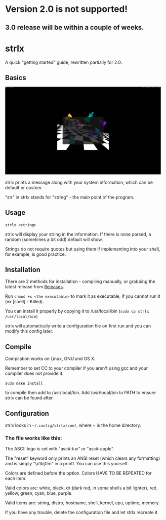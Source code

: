 # Version 2.0 is not supported!
## 3.0 release will be within a couple of weeks.

# strlx
A quick "getting started" guide, rewritten partially for 2.0.

## Basics
<img src=".github/setup.png">

strlx prints a message along with your system information, which can be default or custom.

"str" in strlx stands for "string" - the main point of the program.

## Usage
`strlx <string>`

strlx will display your string in the information. If there is none parsed, a random (sometimes a bit odd) default will show.

Strings do not require quotes but using them if implementing into your shell, for example, is good practice. 

## Installation

There are 2 methods for installation - compiling manually, or grabbing the latest release from [Releases](https://github.com/stx3plus1/strlx/releases/).

Run `chmod +x <the executable>` to mark it as executable, if you cannot run it (ex  [shell] - Killed).

You can install it properly by copying it to /usr/local/bin (`sudo cp strlx /usr/local/bin`)

strlx will automatically write a configuration file on first run and you can modify this config later.
 
## Compile
Compilation works on Linux, GNU and OS X.

Remember to set CC to your compiler if you aren't using gcc and your compiler does not provide it. 

`sudo make install`

to compile then add to /usr/local/bin. Add /usr/local/bin to PATH to ensure strlx can be found after.

## Configuration

strlx looks in `~/.config/strlx/conf`, where ~ is the home directory.

### The file works like this:

The ASCII logo is set with "ascii-tux" or "ascii-apple".

The "reset" keyword only prints an ANSI reset (which clears any formatting) and is simply "\x1b[0m" in a printf. You can use this  yourself.

Colors are defined before the option. Colors HAVE TO BE REPEATED for each item.

Valid colors are: white, black, dr (dark red, in some shells a bit lighter), red, yellow, green, cyan, blue, purple.

Valid items are: string, distro, hostname, shell, kernel, cpu, uptime, memory.

If you have any trouble, delete the configuration file and let strlx recreate it.
